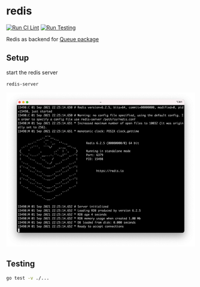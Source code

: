# redis

[![Run CI Lint](https://github.com/golang-queue/redisdb/actions/workflows/lint.yml/badge.svg)](https://github.com/golang-queue/redisdb/actions/workflows/lint.yml)
[![Run Testing](https://github.com/golang-queue/redisdb/actions/workflows/testing.yml/badge.svg)](https://github.com/golang-queue/redisdb/actions/workflows/testing.yml)

Redis as backend for [Queue package](https://github.com/golang-queue/queue)

## Setup

start the redis server

```sh
redis-server
```

![screen](/images/screen.png)

## Testing

```sh
go test -v ./...
```
